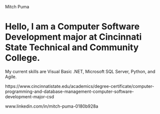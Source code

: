 
<!DOCTYPE html>
<html>
<head>
Mitch Puma
</head>
<body>

<h1>Hello, I am a Computer Software Development major at Cincinnati State Technical and Community College.</h1>
<p>My current skills are Visual Basic .NET, Microsoft SQL Server, Python, and Agile.</p>
<p>https://www.cincinnatistate.edu/academics/degree-certificate/computer-programming-and-database-management-computer-software-development-major-csd</p>
<p>www.linkedin.com/in/mitch-puma-0180b928a</p>

</body>
</html>
<!--
**pumam17/pumam17** is a ✨ _special_ ✨ repository because its `README.md` (this file) appears on your GitHub profile.

Here are some ideas to get you started:

- 🔭 I’m currently working on ...
- 🌱 I’m currently learning ...
- 👯 I’m looking to collaborate on ...
- 🤔 I’m looking for help with ...
- 💬 Ask me about ...
- 📫 How to reach me: ...
- 😄 Pronouns: ...
- ⚡ Fun fact: ...
-->
